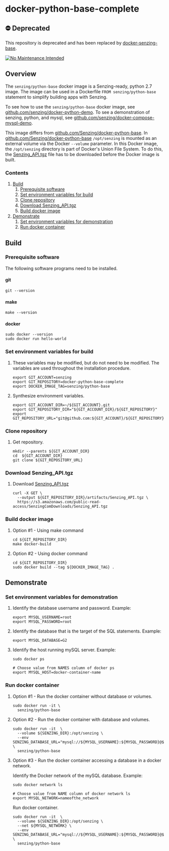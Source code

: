 # docker-python-base-complete

## :no_entry: Deprecated

This repository is deprecated and has been replaced by
[docker-senzing-base](https://github.com/Senzing/docker-senzing-base).

[![No Maintenance Intended](http://unmaintained.tech/badge.svg)](http://unmaintained.tech/)

## Overview

The `senzing/python-base` docker image is a Senzing-ready, python 2.7 image.
The image can be used in a Dockerfile `FROM senzing/python-base` statement to simplify
building apps with Senzing.

To see how to use the `senzing/python-base` docker image, see
[github.com/senzing/docker-python-demo](https://github.com/senzing/docker-python-demo).
To see a demonstration of senzing, python, and mysql, see
[github.com/senzing/docker-compose-mysql-demo](https://github.com/senzing/docker-compose-mysql-demo).

This image differs from
[github.com/Senzing/docker-python-base](https://github.com/Senzing/docker-python-base).
In [github.com/Senzing/docker-python-base](https://github.com/Senzing/docker-python-base)
`/opt/senzing` is mounted as an external volume via the Docker `--volume` parameter.
In this Docker image, the `/opt/senzing` directory is part of Docker's Union File System.
To do this, the
[Senzing_API.tgz](https://s3.amazonaws.com/public-read-access/SenzingComDownloads/Senzing_API.tgz)
file has to be downloaded before the Docker image is built.

### Contents

1. [Build](#build)
    1. [Prerequisite software](#prerequisite-software)
    1. [Set environment variables for build](#set-environment-variables-for-build)
    1. [Clone repository](#clone-repository)
    1. [Download Senzing_API.tgz](#download-senzing_apitgz)
    1. [Build docker image](#build-docker-image)
1. [Demonstrate](#demonstrate)
    1. [Set environment variables for demonstration](#set-environment-variables-for-demonstration)
    1. [Run docker container](#run-docker-container)

## Build

### Prerequisite software

The following software programs need to be installed.

#### git

```console
git --version
```

#### make

```console
make --version
```

#### docker

```console
sudo docker --version
sudo docker run hello-world
```

### Set environment variables for build

1. These variables may be modified, but do not need to be modified.
   The variables are used throughout the installation procedure.

    ```console
    export GIT_ACCOUNT=senzing
    export GIT_REPOSITORY=docker-python-base-complete
    export DOCKER_IMAGE_TAG=senzing/python-base
    ```

1. Synthesize environment variables.

    ```console
    export GIT_ACCOUNT_DIR=~/${GIT_ACCOUNT}.git
    export GIT_REPOSITORY_DIR="${GIT_ACCOUNT_DIR}/${GIT_REPOSITORY}"
    export GIT_REPOSITORY_URL="git@github.com:${GIT_ACCOUNT}/${GIT_REPOSITORY}.git"
    ```

### Clone repository

1. Get repository.

    ```console
    mkdir --parents ${GIT_ACCOUNT_DIR}
    cd  ${GIT_ACCOUNT_DIR}
    git clone ${GIT_REPOSITORY_URL}
    ```

### Download Senzing_API.tgz

1. Download [Senzing_API.tgz](https://s3.amazonaws.com/public-read-access/SenzingComDownloads/Senzing_API.tgz)

    ```console
    curl -X GET \
      --output ${GIT_REPOSITORY_DIR}/artifacts/Senzing_API.tgz \
      https://s3.amazonaws.com/public-read-access/SenzingComDownloads/Senzing_API.tgz
    ```

### Build docker image

1. Option #1 - Using make command

    ```console
    cd ${GIT_REPOSITORY_DIR}
    make docker-build
    ```

1. Option #2 - Using docker command

    ```console
    cd ${GIT_REPOSITORY_DIR}
    sudo docker build --tag ${DOCKER_IMAGE_TAG} .
    ```

## Demonstrate

### Set environment variables for demonstration

1. Identify the database username and password.
   Example:

    ```console
    export MYSQL_USERNAME=root
    export MYSQL_PASSWORD=root
    ```

1. Identify the database that is the target of the SQL statements.
   Example:

    ```console
    export MYSQL_DATABASE=G2
    ```

1. Identify the host running mySQL server.
   Example:

    ```console
    sudo docker ps

    # Choose value from NAMES column of docker ps
    export MYSQL_HOST=docker-container-name
    ```

### Run docker container

1. Option #1 - Run the docker container without database or volumes.

    ```console
    sudo docker run -it \
      senzing/python-base
    ```

1. Option #2 - Run the docker container with database and volumes.

    ```console
    sudo docker run -it  \
      --volume ${SENZING_DIR}:/opt/senzing \
      --env SENZING_DATABASE_URL="mysql://${MYSQL_USERNAME}:${MYSQL_PASSWORD}@${MYSQL_HOST}:3306/${MYSQL_DATABASE}" \
      senzing/python-base
    ```

1. Option #3 - Run the docker container accessing a database in a docker network.

   Identify the Docker network of the mySQL database.
   Example:

    ```console
    sudo docker network ls

    # Choose value from NAME column of docker network ls
    export MYSQL_NETWORK=nameofthe_network
    ```

    Run docker container.

    ```console
    sudo docker run -it  \
      --volume ${SENZING_DIR}:/opt/senzing \
      --net ${MYSQL_NETWORK} \
      --env SENZING_DATABASE_URL="mysql://${MYSQL_USERNAME}:${MYSQL_PASSWORD}@${MYSQL_HOST}:3306/${MYSQL_DATABASE}" \
      senzing/python-base
    ```
